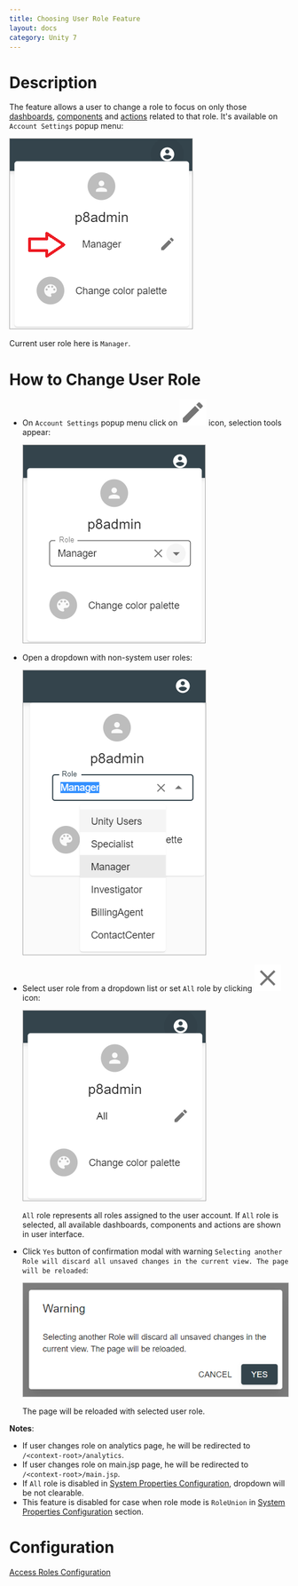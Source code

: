 ```yaml
---
title: Choosing User Role Feature
layout: docs
category: Unity 7
---
```

# Description

The feature allows a user to change a role to focus on only those [dashboards](../../configuration/dashboards.md), 
[components](../../configuration/dashboards/component-tag.md) and [actions](../../configuration/actions.md) 
related to that role. 
It's available on `Account Settings` popup menu:

![User Role](images/current-user-role.png)

Current user role here is `Manager`.

# How to Change User Role

- On `Account Settings` popup menu click on ![change](images/icons/edit.svg) icon, selection tools appear:  
    
    ![User Role Dropdown](images/current-user-role-dropdown.png) 

- Open a dropdown with non-system user roles:
    
    ![Changing User Role](images/changing-user-role.png) 
    
- Select user role from a dropdown list or set `All` role by clicking ![remove](images/icons/remove.svg) icon:
    
    ![All User Role](images/all-user-role.png)  
    
    `All` role represents all roles assigned to the user account. If `All` role is selected, all available dashboards, components and actions are shown in user interface.
    
- Click `Yes` button of confirmation modal with warning `Selecting another Role will discard all unsaved changes in the current view. The page will be reloaded`:
    
    ![Changing User Role Confirmation](images/changing-user-confirmation.png)
    
    The page will be reloaded with selected user role.

**Notes**: 
- If user changes role on analytics page, he will be redirected to `/<context-root>/analytics`.
- If user changes role on main.jsp page, he will be redirected to `/<context-root>/main.jsp`.
- If `All` role is disabled in [System Properties Configuration](../../configuration/tags-list/system-properties-tag.md), dropdown will be not clearable.
- This feature is disabled for case when role mode is `RoleUnion` in 
[System Properties Configuration](../../configuration/tags-list/system-properties-tag.md) section.

# Configuration

[Access Roles Configuration](../../configuration/tags-list/access-roles-tag.md)
